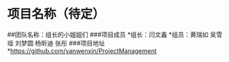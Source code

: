 # 项目名称（待定）
##团队名称：组长的小姐姐们
###项目成员
*组长：闫文鑫
*组员：黄瑞如  吴雪瑶  刘梦圆  杨昕迪 张彤
###项目地址
*https://github.com/yanwenxin/ProjectManagement
